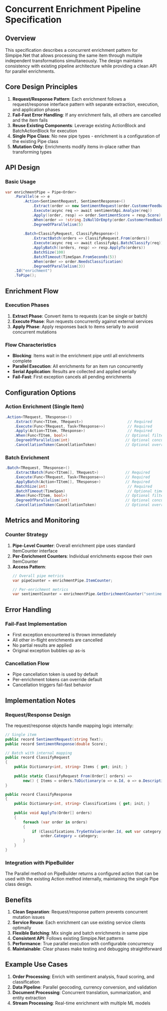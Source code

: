 # Concurrent Enrichment Pipeline Specification

## Overview

This specification describes a concurrent enrichment pattern for Simpipe.Net that allows processing the same item through multiple independent transformations simultaneously. The design maintains consistency with existing pipeline architecture while providing a clean API for parallel enrichments.

## Core Design Principles

1. **Request/Response Pattern**: Each enrichment follows a request/response interface pattern with separate extraction, execution, and application phases
2. **Fail-Fast Error Handling**: If any enrichment fails, all others are cancelled and the item fails
3. **Reuse Existing Components**: Leverage existing ActionBlock and BatchActionBlock for execution
4. **Single Pipe Class**: No new pipe types - enrichment is a configuration of the existing Pipe class
5. **Mutation Only**: Enrichments modify items in-place rather than transforming types

## API Design

### Basic Usage

```csharp
var enrichmentPipe = Pipe<Order>
    .Parallel(e => e
        .Action<SentimentRequest, SentimentResponse>()
            .Extract(order => new SentimentRequest(order.CustomerFeedback))
            .Execute(async req => await sentimentApi.Analyze(req))
            .Apply((order, resp) => order.SentimentScore = resp.Score)
            .When(order => !string.IsNullOrEmpty(order.CustomerFeedback))
            .DegreeOfParallelism(5)
            
        .Batch<ClassifyRequest, ClassifyResponse>()
            .ExtractBatch(orders => ClassifyRequest.From(orders))
            .Execute(async req => await classifyApi.BatchClassify(req))
            .ApplyBatch((orders, resp) => resp.ApplyTo(orders))
            .BatchSize(100)
            .BatchTimeout(TimeSpan.FromSeconds(5))
            .When(order => order.NeedsClassification)
            .DegreeOfParallelism(3))
    .Id("enrichment")
    .ToPipe();
```

## Enrichment Flow

### Execution Phases

1. **Extract Phase**: Convert items to requests (can be single or batch)
2. **Execute Phase**: Run requests concurrently against external services  
3. **Apply Phase**: Apply responses back to items serially to avoid concurrent mutations

### Flow Characteristics

- **Blocking**: Items wait in the enrichment pipe until all enrichments complete
- **Parallel Execution**: All enrichments for an item run concurrently
- **Serial Application**: Results are collected and applied serially
- **Fail-Fast**: First exception cancels all pending enrichments

## Configuration Options

### Action Enrichment (Single Item)

```csharp
.Action<TRequest, TResponse>()
    .Extract(Func<TItem, TRequest>)                    // Required
    .Execute(Func<TRequest, Task<TResponse>>)          // Required
    .Apply(Action<TItem, TResponse>)                   // Required
    .When(Func<TItem, bool>)                          // Optional filter
    .DegreeOfParallelism(int)                         // Optional concurrency limit
    .CancellationToken(CancellationToken)             // Optional override
```

### Batch Enrichment

```csharp
.Batch<TRequest, TResponse>()
    .ExtractBatch(Func<TItem[], TRequest>)            // Required
    .Execute(Func<TRequest, Task<TResponse>>)         // Required  
    .ApplyBatch(Action<TItem[], TResponse>)           // Required
    .BatchSize(int)                                    // Required
    .BatchTimeout(TimeSpan)                            // Optional timeout
    .When(Func<TItem, bool>)                          // Optional filter
    .DegreeOfParallelism(int)                         // Optional concurrency limit
    .CancellationToken(CancellationToken)             // Optional override
```

## Metrics and Monitoring

### Counter Strategy

1. **Pipe-Level Counter**: Overall enrichment pipe uses standard ItemCounter interface
2. **Per-Enrichment Counters**: Individual enrichments expose their own ItemCounter
3. **Access Pattern**:
   ```csharp
   // Overall pipe metrics
   var pipeCounter = enrichmentPipe.ItemCounter;
   
   // Per-enrichment metrics
   var sentimentCounter = enrichmentPipe.GetEnrichmentCounter("sentiment");
   ```

## Error Handling

### Fail-Fast Implementation

- First exception encountered is thrown immediately
- All other in-flight enrichments are cancelled
- No partial results are applied
- Original exception bubbles up as-is

### Cancellation Flow

- Pipe cancellation token is used by default
- Per-enrichment tokens can override default
- Cancellation triggers fail-fast behavior

## Implementation Notes

### Request/Response Design

The request/response objects handle mapping logic internally:

```csharp
// Single item
public record SentimentRequest(string Text);
public record SentimentResponse(double Score);

// Batch with internal mapping
public record ClassifyRequest
{
    public Dictionary<int, string> Items { get; init; }
    
    public static ClassifyRequest From(Order[] orders) =>
        new() { Items = orders.ToDictionary(o => o.Id, o => o.Description) };
}

public record ClassifyResponse  
{
    public Dictionary<int, string> Classifications { get; init; }
    
    public void ApplyTo(Order[] orders)
    {
        foreach (var order in orders)
        {
            if (Classifications.TryGetValue(order.Id, out var category))
                order.Category = category;
        }
    }
}
```

### Integration with PipeBuilder

The Parallel method on PipeBuilder returns a configured action that can be used with the existing Action method internally, maintaining the single Pipe class design.

## Benefits

1. **Clean Separation**: Request/response pattern prevents concurrent mutation issues
2. **Service Reuse**: Each enrichment can use existing service clients optimally
3. **Flexible Batching**: Mix single and batch enrichments in same pipe
4. **Consistent API**: Follows existing Simpipe.Net patterns
5. **Performance**: True parallel execution with configurable concurrency
6. **Maintainable**: Clear phases make testing and debugging straightforward

## Example Use Cases

1. **Order Processing**: Enrich with sentiment analysis, fraud scoring, and classification
2. **Data Pipeline**: Parallel geocoding, currency conversion, and validation
3. **Document Processing**: Concurrent translation, summarization, and entity extraction
4. **Stream Processing**: Real-time enrichment with multiple ML models